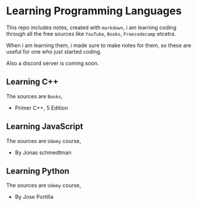 # Learning Programming Languages

This repo includes notes, created with `markdown`, i am learning coding through all the free sources like `YouTube`, `Books`, `Freecodecamp` etcetra.

When i am learning them, i made sure to make notes for them, so these are useful for one who just started coding.

Also a discord server is coming soon.

## Learning C++

The sources are `Books`,

- Primer C++, 5 Edition

## Learning JavaScript

The sources are `Udemy` course,

- By Jonas schmedtman

## Learning Python

The sources are `Udemy` course,

- By Jose Portilla
